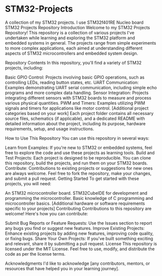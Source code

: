 # STM32-Projects
A collection of my STM32 projects.
I use STM32f401RE Nucleo board
STM32 Projects Repository
Introduction
Welcome to my STM32 Projects Repository! This repository is a collection of various projects I've undertaken while learning and exploring the STM32 platform and embedded systems in general. The projects range from simple experiments to more complex applications, each aimed at understanding different aspects of STM32 microcontrollers and embedded system design.

Repository Contents
In this repository, you'll find a variety of STM32 projects, including:

Basic GPIO Control: Projects involving basic GPIO operations, such as controlling LEDs, reading button states, etc.
UART Communication: Examples demonstrating UART serial communication, including simple echo programs and more complex data handling.
Sensor Integration: Projects integrating different sensors with STM32 boards to measure and process various physical quantities.
PWM and Timers: Examples utilizing PWM signals and timers for applications like motor control.
[Additional project categories based on your work]
Each project folder contains all necessary source files, schematics (if applicable), and a dedicated README with detailed information about the project, including its purpose, hardware requirements, setup, and usage instructions.

How to Use This Repository
You can use this repository in several ways:

Learn from Examples: If you're new to STM32 or embedded systems, feel free to explore the code and use these projects as learning tools.
Build and Test Projects: Each project is designed to be reproducible. You can clone this repository, build the projects, and run them on your STM32 boards.
Contribute: Contributions to existing projects or suggestions for new ones are always welcome. Feel free to fork the repository, make your changes, and submit a pull request.
Getting Started
To get started with these projects, you will need:

An STM32 microcontroller board.
STM32CubeIDE for development and programming the microcontroller.
Basic knowledge of C programming and microcontroller basics.
[Additional hardware or software requirements specific to your projects]
Contributing
Contributions to this repository are welcome! Here's how you can contribute:

Submit Bug Reports or Feature Requests: Use the Issues section to report any bugs you find or suggest new features.
Improve Existing Projects: Enhance existing projects by adding new features, improving code quality, or fixing bugs.
Share Your Own Projects: If you've built something exciting and relevant, share it by submitting a pull request.
License
This repository is licensed under the MIT License. Feel free to use, modify, and distribute the code as per the license terms.

Acknowledgments
I'd like to acknowledge [any contributors, mentors, or resources that have helped you in your learning journey].
